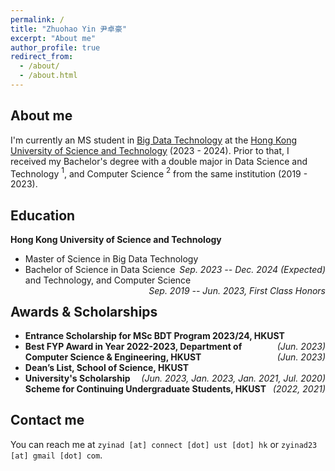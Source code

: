 ```yaml
---
permalink: /
title: "Zhuohao Yin 尹卓豪"
excerpt: "About me"
author_profile: true
redirect_from: 
  - /about/
  - /about.html
---
```


## About me

I'm currently an MS student in [Big Data Technology](https://seng.hkust.edu.hk/academics/taught-postgraduate/msc-bdt) at the [Hong Kong University of Science and Technology](https://hkust.edu.hk/) (2023 - 2024). Prior to that, I received my Bachelor's degree with a double major in Data Science and Technology $^1$, and Computer Science $^2$ from the same institution (2019 - 2023).

<!-- ## Research Interest

I'm broadly interested in research topics related to artificial intelligence, computer vision and machine learning. -->

## Education

**Hong Kong University of Science and Technology**

- Master of Science in Big Data Technology <em style="float:right">*Sep. 2023 -- Dec. 2024 (Expected)*</em>
- Bachelor of Science in Data Science and Technology, and Computer Science <em style="float:right">*Sep. 2019 -- Jun. 2023*, *First Class Honors*</em>

## Awards & Scholarships

* **Entrance Scholarship for MSc BDT Program 2023/24, HKUST** <em style="float:right">(Jun. 2023)</em>
* **Best FYP Award in Year 2022-2023, Department of Computer Science & Engineering, HKUST** <em style="float:right">(Jun. 2023)</em>
* **Dean’s List, School of Science, HKUST** <em style="float:right">(Jun. 2023, Jan. 2023, Jan. 2021, Jul. 2020)</em>
* **University's Scholarship Scheme for Continuing Undergraduate Students, HKUST** <em style="float:right">(2022, 2021)</em>

## Contact me

You can reach me at `zyinad [at] connect [dot] ust [dot] hk` or `zyinad23 [at] gmail [dot] com`.
